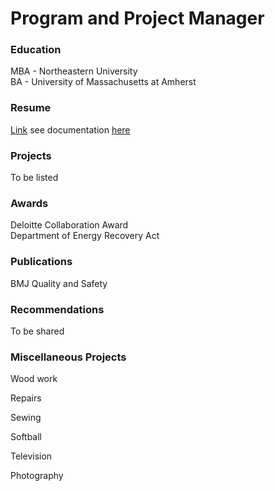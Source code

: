 # Program and Project Manager

### Education
MBA - Northeastern University<br>
BA - University of Massachusetts at Amherst

### Resume
<a href="main/Linsonjude%20Naval%20Resume%202025.pdf">Link</a>
see documentation [here](main/Linsonjude%20Naval%20Resume%202025.pdf)

### Projects
To be listed

### Awards
Deloitte Collaboration Award<br>
Department of Energy Recovery Act

### Publications
BMJ Quality and Safety

### Recommendations
To be shared

### Miscellaneous Projects

Wood work

Repairs

Sewing

Softball

Television

Photography

